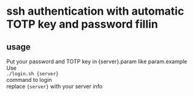 # ssh authentication with automatic TOTP key and password fillin

## usage 
Put your password and TOTP key in {server}.param like param.example  
Use  
`./login.sh {server}`  
command to login  
replace `{server}` with your server info  
